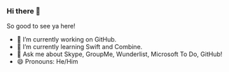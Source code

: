 ### Hi there 👋

So good to see ya here! 
- 🔭 I’m currently working on GitHub.
- 🌱 I’m currently learning Swift and Combine.
- 💬 Ask me about Skype, GroupMe, Wunderlist, Microsoft To Do, GitHub!
- 😄 Pronouns: He/Him




<!--
**amrehman/amrehman** is a ✨ _special_ ✨ repository because its `README.md` (this file) appears on your GitHub profile.

Here are some ideas to get you started:

- 🔭 I’m currently working on ...
- 🌱 I’m currently learning ...
- 👯 I’m looking to collaborate on ...
- 🤔 I’m looking for help with ...
- 💬 Ask me about ...
- 📫 How to reach me: ...
- 😄 Pronouns: ...
- ⚡ Fun fact: ...
-->
